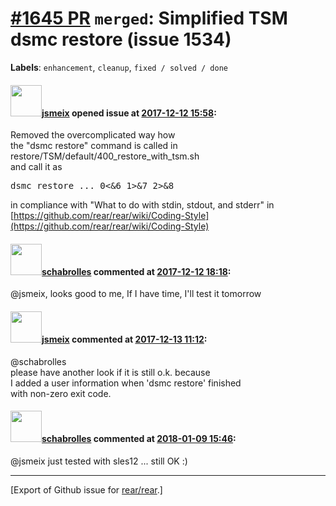 [\#1645 PR](https://github.com/rear/rear/pull/1645) `merged`: Simplified TSM dsmc restore (issue 1534)
======================================================================================================

**Labels**: `enhancement`, `cleanup`, `fixed / solved / done`

#### <img src="https://avatars.githubusercontent.com/u/1788608?u=925fc54e2ce01551392622446ece427f51e2f0ce&v=4" width="50">[jsmeix](https://github.com/jsmeix) opened issue at [2017-12-12 15:58](https://github.com/rear/rear/pull/1645):

Removed the overcomplicated way how  
the "dsmc restore" command is called in  
restore/TSM/default/400\_restore\_with\_tsm.sh  
and call it as

<pre>
dsmc restore ... 0<&6 1>&7 2>&8
</pre>

in compliance with "What to do with stdin, stdout, and stderr" in  
[https://github.com/rear/rear/wiki/Coding-Style](https://github.com/rear/rear/wiki/Coding-Style)

#### <img src="https://avatars.githubusercontent.com/u/19491077?u=0021b16ab426902cbe676f6831f41607bbe4d441&v=4" width="50">[schabrolles](https://github.com/schabrolles) commented at [2017-12-12 18:18](https://github.com/rear/rear/pull/1645#issuecomment-351139444):

@jsmeix, looks good to me, If I have time, I'll test it tomorrow

#### <img src="https://avatars.githubusercontent.com/u/1788608?u=925fc54e2ce01551392622446ece427f51e2f0ce&v=4" width="50">[jsmeix](https://github.com/jsmeix) commented at [2017-12-13 11:12](https://github.com/rear/rear/pull/1645#issuecomment-351360738):

@schabrolles  
please have another look if it is still o.k. because  
I added a user information when 'dsmc restore' finished  
with non-zero exit code.

#### <img src="https://avatars.githubusercontent.com/u/19491077?u=0021b16ab426902cbe676f6831f41607bbe4d441&v=4" width="50">[schabrolles](https://github.com/schabrolles) commented at [2018-01-09 15:46](https://github.com/rear/rear/pull/1645#issuecomment-356322724):

@jsmeix just tested with sles12 ... still OK :)

------------------------------------------------------------------------

\[Export of Github issue for
[rear/rear](https://github.com/rear/rear).\]
